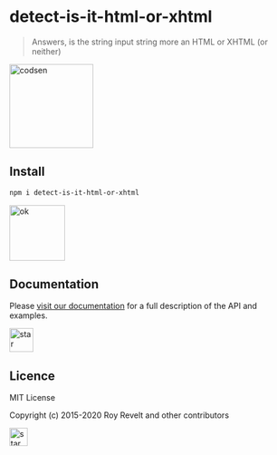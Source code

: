 # detect-is-it-html-or-xhtml

> Answers, is the string input string more an HTML or XHTML (or neither)

<img src="https://codsen.com/images/png-codsen-1.png" width="148" alt="codsen" align="center">

## Install

```bash
npm i detect-is-it-html-or-xhtml
```

<img src="https://codsen.com/images/png-codsen-ok.png" width="98" alt="ok" align="center">

## Documentation

Please [visit our documentation](https://codsen.com/os/detect-is-it-html-or-xhtml/) for a full description of the API and examples.

<img src="https://codsen.com/images/png-codsen-star.png" width="42" alt="star" align="center">

## Licence

MIT License

Copyright (c) 2015-2020 Roy Revelt and other contributors

<img src="https://codsen.com/images/png-codsen-star-small.png" width="32" alt="star" align="center">
